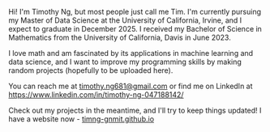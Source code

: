 Hi! I'm Timothy Ng, but most people just call me Tim. I'm currently pursuing my Master of Data Science at the University of California, Irvine, and I expect to graduate in December 2025. I received my Bachelor of Science in Mathematics from the University of California, Davis in June 2023.

I love math and am fascinated by its applications in machine learning and data science, and I want to improve my programming skills by making random projects (hopefully to be uploaded here).

You can reach me at timothy.ng681@gmail.com or find me on LinkedIn at https://www.linkedin.com/in/timothy-ng-047188142/

Check out my projects in the meantime, and I'll try to keep things updated! I have a website now - [timng-gnmit.github.io](https://timng-gnmit.github.io/)
<!---
- 👋 Hi, I’m Timothy Ng; most people call me Tim
- 👀 I’m interested in number theory, machine learning, data science, and programming
- 📊 I’m currently a Mathematics major trying to learn more about Computer Science
- 📫 You can reach me at tjng@ucdavis.edu or find me on LinkedIn at https://www.linkedin.com/in/timothy-ng-047188142/

timng-gnmit/timng-gnmit is a ✨ special ✨ repository because its `README.md` (this file) appears on your GitHub profile.
You can click the Preview link to take a look at your changes.
--->
